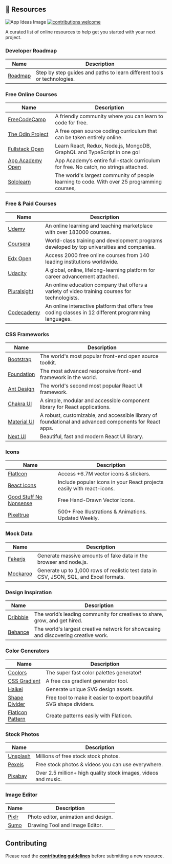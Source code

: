 ## :ledger: Resources

![App Ideas Image](https://i.imgur.com/F1dPEZ3.png)
[![contributions welcome](https://img.shields.io/badge/contributions-welcome-brightgreen.svg?style=flat)](./CONTRIBUTING.md)

A curated list of online resources to help get you started with your next project.

### Developer Roadmap

| Name                                                      | Description                                          
 ---------------------------------------------------------- | -------------------------------------------------------------- |
| [Roadmap](https://roadmap.sh/roadmaps)                    | Step by step guides and paths to learn different tools or technologies.

### Free Online Courses

| Name                                                      | Description                                          
 ---------------------------------------------------------- | -------------------------------------------------------------- |
| [FreeCodeCamp](https://www.freecodecamp.org)              | A friendly community where you can learn to code for free.
| [The Odin Project](https://www.theodinproject.com/)       | A free open source coding curriculum that can be taken entirely online.
| [Fullstack Open](https://fullstackopen.com/en/)           | Learn React, Redux, Node.js, MongoDB, GraphQL and TypeScript in one go! 
| [App Academy Open](https://www.appacademy.io/course/app-academy-open) | App Academy’s entire full-stack curriculum for free. No catch, no strings attached.
| [Sololearn](https://www.sololearn.com/home)               | The world's largest community of people learning to code. With over 25 programming courses,

### Free & Paid Courses

| Name                                                      | Description                                          
 ---------------------------------------------------------- | -------------------------------------------------------------- |
| [Udemy](https://www.freecodecamp.org)                     | An online learning and teaching marketplace with over 183000 courses.
| [Coursera](https://www.coursera.org/)                     | World-class training and development programs developed by top universities and companies.
| [Edx Open](https://www.edx.org/)                          | Access 2000 free online courses from 140 leading institutions worldwide.
| [Udacity](https://www.udacity.com/)                       | A global, online, lifelong-learning platform for career advancement attached.
| [Pluralsight](pluralsight.com/)                           | An online education company that offers a variety of video training courses for technologists. 
| [Codecademy](https://www.codecademy.com)                  | An online interactive platform that offers free coding classes in 12 different programming languages.


### CSS Frameworks

| Name                                                      | Description                                          
 ---------------------------------------------------------- | -------------------------------------------------------------- |
| [Bootstrap](https://getbootstrap.com/)                    | The world's most popular front-end open source toolkit.
| [Foundation](https://get.foundation/)                     | The most advanced responsive front-end framework in the world.
| [Ant Design](https://ant.design/)                         | The world's second most popular React UI framework.
| [Chakra UI](https://chakra-ui.com/)                       | A simple, modular and accessible component library for React applications.
| [Material UI](https://mui.com/)                           | A robust, customizable, and accessible library of foundational and advanced components for React apps.
| [Next UI](https://nextui.org/)                            | Beautiful, fast and modern React UI library.

### Icons

| Name                                                      | Description                                          
 ---------------------------------------------------------- | -------------------------------------------------------------- |
| [FlatIcon](https://www.flaticon.com/)                     | Access +6.7M vector icons & stickers.
| [React Icons](https://react-icons.github.io/react-icons/) | Include popular icons in your React projects easily with react-icons.
| [Good Stuff No Nonsense](https://goodstuffnononsense.com/icons-category/free/) | Free Hand-Drawn Vector Icons.
| [Pixeltrue](https://www.pixeltrue.com/free-illustrations) | 500+ Free Illustrations & Animations. Updated Weekly.

### Mock Data

| Name                                                      | Description                                          
 ---------------------------------------------------------- | -------------------------------------------------------------- |
| [Fakerjs](https://fakerjs.dev/)                           | Generate massive amounts of fake data in the browser and node.js.
| [Mockaroo](https://www.mockaroo.com/)                     | Generate up to 1,000 rows of realistic test data in CSV, JSON, SQL, and Excel formats.

### Design Inspiration

| Name                                                      | Description                                          
 ---------------------------------------------------------- | -------------------------------------------------------------- |
| [Dribbble](https://www.dribbble.com/)                     | The world’s leading community for creatives to share, grow, and get hired.
| [Behance](https://behance.net/)                           | The world's largest creative network for showcasing and discovering creative work.

### Color Generators

| Name                                                      | Description                                          
 ---------------------------------------------------------- | -------------------------------------------------------------- |
| [Coolors](https://coolors.co/)                            | The super fast color palettes generator!
| [CSS Gradient](https://cssgradient.io/)                   | A free css gradient generator tool.
| [Haikei](https://haikei.app/)                             | Generate unique SVG design assets.
| [Shape Divider](https://www.shapedivider.app/)            | Free tool to make it easier to export beautiful SVG shape dividers.
| [FlatIcon Pattern](https://www.flaticon.com/pattern)      | Create patterns easily with Flaticon.

### Stock Photos

| Name                                                      | Description                                          
 ---------------------------------------------------------- | -------------------------------------------------------------- |
| [Unsplash](https://unsplash.com)                          | Millions of free stock stock photos.
| [Pexels](https://pexels.com/)                             | Free stock photos & videos you can use everywhere.
| [Pixabay](https://pixabay.com/)                              | Over 2.5 million+ high quality stock images, videos and music.

### Image Editor

| Name                                                      | Description                                          
 ---------------------------------------------------------- | -------------------------------------------------------------- |
| [Pixlr](https://pixlr.com)                                | Photo editor, animation and design.
| [Sumo](https://sumo.app/)                                 | Drawing Tool and Image Editor.

## Contributing

Please read the **[contributing guidelines](./CONTRIBUTING.md)** before submitting a new resource.
